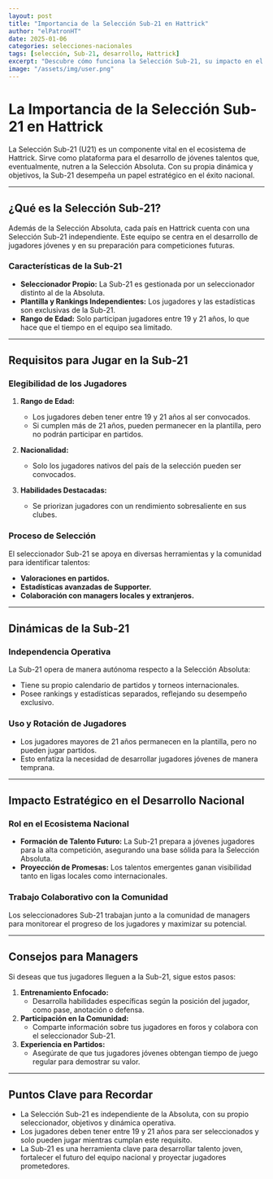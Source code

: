 ```yaml
---
layout: post
title: "Importancia de la Selección Sub-21 en Hattrick"
author: "elPatronHT"
date: 2025-01-06
categories: selecciones-nacionales
tags: [selección, Sub-21, desarrollo, Hattrick]
excerpt: "Descubre cómo funciona la Selección Sub-21, su impacto en el desarrollo de talentos y su rol estratégico en Hattrick."
image: "/assets/img/user.png"
---
```


# La Importancia de la Selección Sub-21 en Hattrick

La Selección Sub-21 (U21) es un componente vital en el ecosistema de Hattrick. Sirve como plataforma para el desarrollo de jóvenes talentos que, eventualmente, nutren a la Selección Absoluta. Con su propia dinámica y objetivos, la Sub-21 desempeña un papel estratégico en el éxito nacional.

---

## ¿Qué es la Selección Sub-21?

Además de la Selección Absoluta, cada país en Hattrick cuenta con una Selección Sub-21 independiente. Este equipo se centra en el desarrollo de jugadores jóvenes y en su preparación para competiciones futuras.

### Características de la Sub-21

- **Seleccionador Propio:** La Sub-21 es gestionada por un seleccionador distinto al de la Absoluta.
- **Plantilla y Rankings Independientes:** Los jugadores y las estadísticas son exclusivas de la Sub-21.
- **Rango de Edad:** Solo participan jugadores entre 19 y 21 años, lo que hace que el tiempo en el equipo sea limitado.

---

## Requisitos para Jugar en la Sub-21

### Elegibilidad de los Jugadores

1. **Rango de Edad:**

   - Los jugadores deben tener entre 19 y 21 años al ser convocados.
   - Si cumplen más de 21 años, pueden permanecer en la plantilla, pero no podrán participar en partidos.

2. **Nacionalidad:**

   - Solo los jugadores nativos del país de la selección pueden ser convocados.

3. **Habilidades Destacadas:**
   - Se priorizan jugadores con un rendimiento sobresaliente en sus clubes.

### Proceso de Selección

El seleccionador Sub-21 se apoya en diversas herramientas y la comunidad para identificar talentos:

- **Valoraciones en partidos.**
- **Estadísticas avanzadas de Supporter.**
- **Colaboración con managers locales y extranjeros.**

---

## Dinámicas de la Sub-21

### Independencia Operativa

La Sub-21 opera de manera autónoma respecto a la Selección Absoluta:

- Tiene su propio calendario de partidos y torneos internacionales.
- Posee rankings y estadísticas separados, reflejando su desempeño exclusivo.

### Uso y Rotación de Jugadores

- Los jugadores mayores de 21 años permanecen en la plantilla, pero no pueden jugar partidos.
- Esto enfatiza la necesidad de desarrollar jugadores jóvenes de manera temprana.

---

## Impacto Estratégico en el Desarrollo Nacional

### Rol en el Ecosistema Nacional

- **Formación de Talento Futuro:** La Sub-21 prepara a jóvenes jugadores para la alta competición, asegurando una base sólida para la Selección Absoluta.
- **Proyección de Promesas:** Los talentos emergentes ganan visibilidad tanto en ligas locales como internacionales.

### Trabajo Colaborativo con la Comunidad

Los seleccionadores Sub-21 trabajan junto a la comunidad de managers para monitorear el progreso de los jugadores y maximizar su potencial.

---

## Consejos para Managers

Si deseas que tus jugadores lleguen a la Sub-21, sigue estos pasos:

1. **Entrenamiento Enfocado:**
   - Desarrolla habilidades específicas según la posición del jugador, como pase, anotación o defensa.
2. **Participación en la Comunidad:**
   - Comparte información sobre tus jugadores en foros y colabora con el seleccionador Sub-21.
3. **Experiencia en Partidos:**
   - Asegúrate de que tus jugadores jóvenes obtengan tiempo de juego regular para demostrar su valor.

---

## Puntos Clave para Recordar

- La Selección Sub-21 es independiente de la Absoluta, con su propio seleccionador, objetivos y dinámica operativa.
- Los jugadores deben tener entre 19 y 21 años para ser seleccionados y solo pueden jugar mientras cumplan este requisito.
- La Sub-21 es una herramienta clave para desarrollar talento joven, fortalecer el futuro del equipo nacional y proyectar jugadores prometedores.
